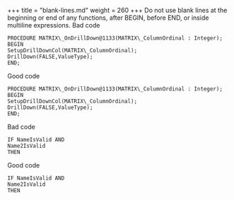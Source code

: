 +++
title = "blank-lines.md"
weight = 260
+++
Do not use blank lines at the beginning or end of any functions, after BEGIN, before END, or inside multiline expressions. Bad code

    PROCEDURE MATRIX\_OnDrillDown@1133(MATRIX\_ColumnOrdinal : Integer);
    BEGIN
    SetupDrillDownCol(MATRIX\_ColumnOrdinal);
    DrillDown(FALSE,ValueType);
    END;

Good code

    PROCEDURE MATRIX\_OnDrillDown@1133(MATRIX\_ColumnOrdinal : Integer);
    BEGIN
    SetupDrillDownCol(MATRIX\_ColumnOrdinal);
    DrillDown(FALSE,ValueType);
    END;

Bad code

    IF NameIsValid AND
    Name2IsValid
    THEN

Good code

    IF NameIsValid AND
    Name2IsValid
    THEN
